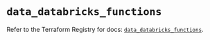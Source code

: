 # `data_databricks_functions`

Refer to the Terraform Registry for docs: [`data_databricks_functions`](https://registry.terraform.io/providers/databricks/databricks/1.61.0/docs/data-sources/functions).

